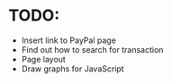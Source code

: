 # TODO:

* Insert link to PayPal page
* Find out how to search for transaction
* Page layout
* Draw graphs for JavaScript
